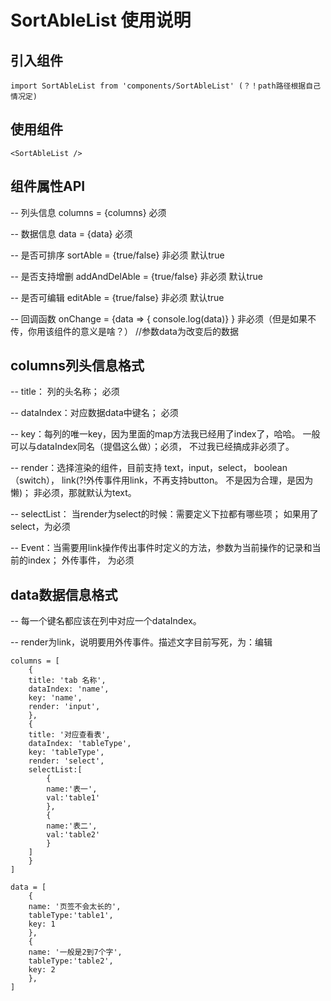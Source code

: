 # SortAbleList 使用说明

## 引入组件 
```
import SortAbleList from 'components/SortAbleList' (？！path路径根据自己情况定)
```

## 使用组件 
```
<SortAbleList />
```

## 组件属性API
-- 列头信息 columns = {columns} 必须

-- 数据信息 data = {data} 必须

-- 是否可排序 sortAble = {true/false} 非必须 默认true

-- 是否支持增删  addAndDelAble = {true/false} 非必须 默认true

-- 是否可编辑    editAble = {true/false} 非必须 默认true

-- 回调函数 onChange = {data => { console.log(data)} } 非必须（但是如果不传，你用该组件的意义是啥？） //参数data为改变后的数据 


## columns列头信息格式
-- title： 列的头名称； 必须

-- dataIndex：对应数据data中键名； 必须

-- key：每列的唯一key，因为里面的map方法我已经用了index了，哈哈。 一般可以与dataIndex同名（提倡这么做）；必须， 不过我已经搞成非必须了。

-- render：选择渲染的组件，目前支持 text，input，select， boolean（switch）， link(?!外传事件用link，不再支持button。 不是因为合理，是因为懒)；
   非必须，那就默认为text。

-- selectList： 当render为select的时候：需要定义下拉都有哪些项； 如果用了select，为必须

-- Event：当需要用link操作传出事件时定义的方法，参数为当前操作的记录和当前的index； 外传事件， 为必须


## data数据信息格式

-- 每一个键名都应该在列中对应一个dataIndex。

-- render为link，说明要用外传事件。描述文字目前写死，为：编辑


```
columns = [
    { 
    title: 'tab 名称', 
    dataIndex: 'name', 
    key: 'name',
    render: 'input',
    },
    { 
    title: '对应查看表', 
    dataIndex: 'tableType', 
    key: 'tableType',
    render: 'select',
    selectList:[
        {
        name:'表一',
        val:'table1'
        },
        {
        name:'表二',
        val:'table2'
        }
    ]
    }
]

data = [
    { 
    name: '页签不会太长的',
    tableType:'table1', 
    key: 1
    },
    { 
    name: '一般是2到7个字',
    tableType:'table2', 
    key: 2
    },
]
```